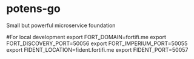 # potens-go
Small but powerful microservice foundation

#For local development
export FORT_DOMAIN=fortifi.me
export FORT_DISCOVERY_PORT=50056
export FORT_IMPERIUM_PORT=50055
export FIDENT_LOCATION=fident.fortifi.me
export FIDENT_PORT=50057